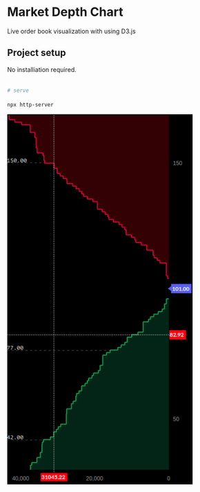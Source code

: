 # Market Depth Chart

Live order book visualization with using D3.js


## Project setup

No installiation required.

```bash

# serve

npx http-server

```

![Screenshot](screenshot.png)
